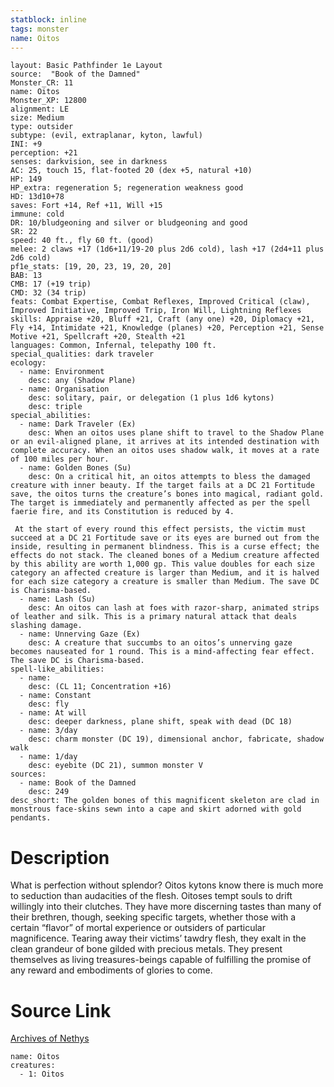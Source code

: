 ```yaml
---
statblock: inline
tags: monster
name: Oitos
---
```

```statblock
layout: Basic Pathfinder 1e Layout
source:  "Book of the Damned"
Monster_CR: 11
name: Oitos
Monster_XP: 12800
alignment: LE
size: Medium
type: outsider
subtype: (evil, extraplanar, kyton, lawful)
INI: +9
perception: +21
senses: darkvision, see in darkness
AC: 25, touch 15, flat-footed 20 (dex +5, natural +10)
HP: 149
HP_extra: regeneration 5; regeneration weakness good
HD: 13d10+78
saves: Fort +14, Ref +11, Will +15
immune: cold
DR: 10/bludgeoning and silver or bludgeoning and good
SR: 22
speed: 40 ft., fly 60 ft. (good)
melee: 2 claws +17 (1d6+11/19-20 plus 2d6 cold), lash +17 (2d4+11 plus 2d6 cold)
pf1e_stats: [19, 20, 23, 19, 20, 20]
BAB: 13
CMB: 17 (+19 trip)
CMD: 32 (34 trip)
feats: Combat Expertise, Combat Reflexes, Improved Critical (claw), Improved Initiative, Improved Trip, Iron Will, Lightning Reflexes
skills: Appraise +20, Bluff +21, Craft (any one) +20, Diplomacy +21, Fly +14, Intimidate +21, Knowledge (planes) +20, Perception +21, Sense Motive +21, Spellcraft +20, Stealth +21
languages: Common, Infernal, telepathy 100 ft.
special_qualities: dark traveler
ecology:
  - name: Environment
    desc: any (Shadow Plane)
  - name: Organisation
    desc: solitary, pair, or delegation (1 plus 1d6 kytons)
    desc: triple
special_abilities:
  - name: Dark Traveler (Ex)
    desc: When an oitos uses plane shift to travel to the Shadow Plane or an evil-aligned plane, it arrives at its intended destination with complete accuracy. When an oitos uses shadow walk, it moves at a rate of 100 miles per hour.
  - name: Golden Bones (Su)
    desc: On a critical hit, an oitos attempts to bless the damaged creature with inner beauty. If the target fails at a DC 21 Fortitude save, the oitos turns the creature’s bones into magical, radiant gold. The target is immediately and permanently affected as per the spell faerie fire, and its Constitution is reduced by 4.

 At the start of every round this effect persists, the victim must succeed at a DC 21 Fortitude save or its eyes are burned out from the inside, resulting in permanent blindness. This is a curse effect; the effects do not stack. The cleaned bones of a Medium creature affected by this ability are worth 1,000 gp. This value doubles for each size category an affected creature is larger than Medium, and it is halved for each size category a creature is smaller than Medium. The save DC is Charisma-based.
  - name: Lash (Su)
    desc: An oitos can lash at foes with razor-sharp, animated strips of leather and silk. This is a primary natural attack that deals slashing damage.
  - name: Unnerving Gaze (Ex)
    desc: A creature that succumbs to an oitos’s unnerving gaze becomes nauseated for 1 round. This is a mind-affecting fear effect. The save DC is Charisma-based.
spell-like_abilities:
  - name:
    desc: (CL 11; Concentration +16)
  - name: Constant
    desc: fly
  - name: At will
    desc: deeper darkness, plane shift, speak with dead (DC 18)
  - name: 3/day
    desc: charm monster (DC 19), dimensional anchor, fabricate, shadow walk
  - name: 1/day
    desc: eyebite (DC 21), summon monster V
sources:
  - name: Book of the Damned
    desc: 249
desc_short: The golden bones of this magnificent skeleton are clad in monstrous face-skins sewn into a cape and skirt adorned with gold pendants.
```
# Description
What is perfection without splendor? Oitos kytons know there is much more to seduction than audacities of the flesh. Oitoses tempt souls to drift willingly into their clutches. They have more discerning tastes than many of their brethren, though, seeking specific targets, whether those with a certain “flavor” of mortal experience or outsiders of particular magnificence. Tearing away their victims’ tawdry flesh, they exalt in the clean grandeur of bone gilded with precious metals. They present themselves as living treasures-beings capable of fulfilling the promise of any reward and embodiments of glories to come.
# Source Link
[Archives of Nethys](https://aonprd.com/MonsterDisplay.aspx?ItemName=Oitos)
```encounter-table
name: Oitos
creatures:
  - 1: Oitos
```
